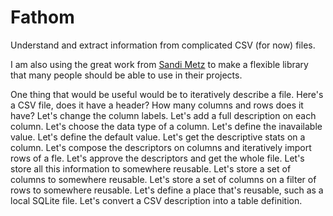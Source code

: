 # Fathom

Understand and extract information from complicated CSV (for now) files.

I am also using the great work from [Sandi Metz](http://www.poodr.com/) to make a flexible library that many people should be able to use in their projects.

One thing that would be useful would be to iteratively describe a file.  Here's a CSV file, does it have a header? How many columns and rows does it have? Let's change the column labels.  Let's add a full description on each column.  Let's choose the data type of a column.  Let's define the inavailable value.  Let's define the default value. Let's get the descriptive stats on a column. Let's compose the descriptors on columns and iteratively import rows of a fle.  Let's approve the descriptors and get the whole file.  Let's store all this information to somewhere reusable.  Let's store a set of columns to somewhere reusable.  Let's store a set of columns on a filter of rows to somewhere reusable.  Let's define a place that's reusable, such as a local SQLite file.  Let's convert a CSV description into a table definition.